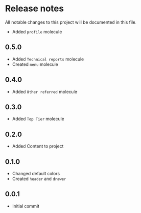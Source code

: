 # Release notes
All notable changes to this project will be documented in this file.

- Added `profile` molecule

## 0.5.0
- Added `Technical reports` molecule
- Created `menu` molecule

## 0.4.0
- Added `Other referred` molecule

## 0.3.0
- Added `Top Tier` molecule

## 0.2.0
- Added Content to project

## 0.1.0
- Changed default colors
- Created `header` and `drawer`

## 0.0.1
- Initial commit
